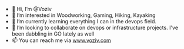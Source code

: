 - 👋 Hi, I’m @Voziv
- 👀 I’m interested in Woodworking, Gaming, Hiking, Kayaking
- 🌱 I’m currently learning everything I can in the devops field.
- 💞️ I’m looking to collaborate on devops or infrastructure projects. I've been dabbling in GO lately as well
- 📫 You can reach me via www.voziv.com

<!---
Voziv/Voziv is a ✨ special ✨ repository because its `README.md` (this file) appears on your GitHub profile.
You can click the Preview link to take a look at your changes.
--->
